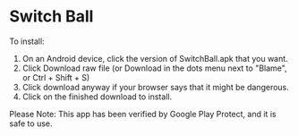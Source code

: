 # Switch Ball
To install:
1. On an Android device, click the version of SwitchBall.apk that you want.
2. Click Download raw file (or Download in the dots menu next to "Blame", or Ctrl + Shift + S)
3. Click download anyway if your browser says that it might be dangerous.
4. Click on the finished download to install.

Please Note: This app has been verified by Google Play Protect, and it is safe to use. 
